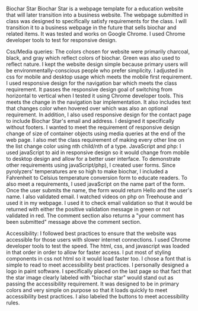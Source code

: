 Biochar Star
Biochar Star is a webpage template for a education website that will later transition into a business website. The webpage submitted in class was designed to specifically satisfy requirements for the class. I will transition it to a business webpage in the future that sells biochar and related items. It was tested and works on Google Chrome. I used Chrome developer tools to test for responsive design.

Css/Media queries: The colors chosen for website were primarily charcoal, black, and gray which reflect colors of biochar. Green was also used to reflect nature. I kept the website design simple because primary users will be environmentally-conscious people who prefer simplicity. I adjusted in css for mobile and desktop usage which meets the mobile first requirement. I used responsive design for the navigation bar which meets the class requirement. It passes the responsive design goal of switching from horizontal to vertical when I tested it using Chrome developer tools. This meets the change in the navigation bar implementation. It also includes text that changes color when hovered over which was also an optional requirement.
In addition, I also used responsive design for the contact page to include Biochar Star's email and address. I designed it specifically without footers. I wanted to meet the requirement of responsive design change of size of container objects using media queries at the end of the web page. I also met the class requirement of making every other line on the list change color using nth child/nth of a type.
JavaScript and php: I used javaScript to aid in responsive design so it would change from mobile to desktop design and allow for a better user interface. To demonstrate other requirements using javaScript/php), I created user forms.  Since pyrolyzers' temperatures are so high to make biochar, I included a Fahrenheit to Celsius temperature conversion form to educate readers.  To  also meet a requirements, I used javaScript on the name part of the form.  Once the user submits the name, the form would return Hello and the user's name.  I also validated email.  I watched videos on php on Treehouse and used it in my webpage.  I used it to check email validation so that it would be returned with either the positive validation message in green or not validated in red. The comment section also returns a "your comment has been submitted" message above the comment section.

Accessibility: I followed best practices to ensure that the website was accessible for those users with slower internet connections.   I used Chrome developer tools to test the speed. The html, css, and javascript was loaded in that order in order to allow for faster access. I put  most of styling components in css not html so it would load faster too. I chose a font that is simple to read to meet accessibility best practices. I personally designed a logo in paint software. I specifically placed on the last page so that fact that the star image clearly labeled with "biochar star" would stand out as passing the accessibility requirement. It was designed to be in primary colors and very simple on purpose so that it loads quickly to meet accessibility best practices. I also labeled the buttons to meet accessibility rules.
